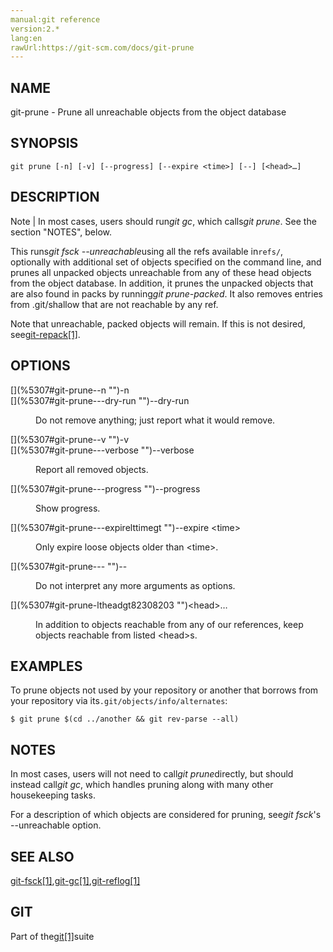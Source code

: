 ```yaml
---
manual:git reference
version:2.*
lang:en
rawUrl:https://git-scm.com/docs/git-prune
---
```



## [](%5307#_name "")NAME<a name="_name"></a>


git-prune - Prune all unreachable objects from the object database





## [](%5307#_synopsis "")SYNOPSIS<a name="_synopsis"></a>

```
git prune [-n] [-v] [--progress] [--expire <time>] [--] [<head>…​]
```




## [](%5307#_description "")DESCRIPTION<a name="_description"></a>
Note | In most cases, users should run<em>git gc</em>, which calls<em>git prune</em>. See the section &quot;NOTES&quot;, below. 




This runs<em>git fsck --unreachable</em>using all the refs available in`refs/`, optionally with additional set of objects specified on the command line, and prunes all unpacked objects unreachable from any of these head objects from the object database. In addition, it prunes the unpacked objects that are also found in packs by running<em>git prune-packed</em>. It also removes entries from .git/shallow that are not reachable by any ref.




Note that unreachable, packed objects will remain. If this is not desired, see[git-repack[1]](%5311    "").





## [](%5307#_options "")OPTIONS<a name="_options"></a>
<dl><dt id='git-prune--n'>[](%5307#git-prune--n "")-n</dt><dt id='git-prune---dry-run'>[](%5307#git-prune---dry-run "")--dry-run</dt><dd>

Do not remove anything; just report what it would remove.

</dd><dt id='git-prune--v'>[](%5307#git-prune--v "")-v</dt><dt id='git-prune---verbose'>[](%5307#git-prune---verbose "")--verbose</dt><dd>

Report all removed objects.

</dd><dt id='git-prune---progress'>[](%5307#git-prune---progress "")--progress</dt><dd>

Show progress.

</dd><dt id='git-prune---expirelttimegt'>[](%5307#git-prune---expirelttimegt "")--expire &lt;time&gt;</dt><dd>

Only expire loose objects older than &lt;time&gt;.

</dd><dt id='git-prune---'>[](%5307#git-prune--- "")--</dt><dd>

Do not interpret any more arguments as options.

</dd><dt id='git-prune-ltheadgt82308203'>[](%5307#git-prune-ltheadgt82308203 "")&lt;head&gt;…​</dt><dd>

In addition to objects reachable from any of our references, keep objects reachable from listed &lt;head&gt;s.

</dd></dl>



## [](%5307#_examples "")EXAMPLES<a name="_examples"></a>


To prune objects not used by your repository or another that borrows from your repository via its`.git/objects/info/alternates`:



```
$ git prune $(cd ../another && git rev-parse --all)
```





## [](%5307#_notes "")NOTES<a name="_notes"></a>


In most cases, users will not need to call<em>git prune</em>directly, but should instead call<em>git gc</em>, which handles pruning along with many other housekeeping tasks.




For a description of which objects are considered for pruning, see<em>git fsck</em>&#39;s --unreachable option.





## [](%5307#_see_also "")SEE ALSO<a name="_see_also"></a>


[git-fsck[1]](%2299    ""),[git-gc[1]](%2298    ""),[git-reflog[1]](%2300    "")





## [](%5307#_git "")GIT<a name="_git"></a>


Part of the[git[1]](%2248    "")suite





